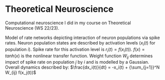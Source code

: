 # Theoretical Neuroscience

Computational neuroscience I did in my course on Theoretical Neuroscience (WS 22/23). 


Model of rate networks depicting interaction of neuron populations via spike rates. Neuron population states are described by activation levels ($x_i(t)$ for population $i$).
Spike rate for this activation level is $r_i(t) = f(x_i(t))$. $f(x) = tanh(x)$ is the nonlinear transfer function. Weight function $W_{ij}$ determines impact of spike rate on population $j$ by $i$ and is modelled by a Gaussian. 
Overall dynamics described by: 
$\frac{dx_i(t)}{dt} = -x_i(t) + {\sum_{j=1}}^N W_{ij} f(x_j(t))$
